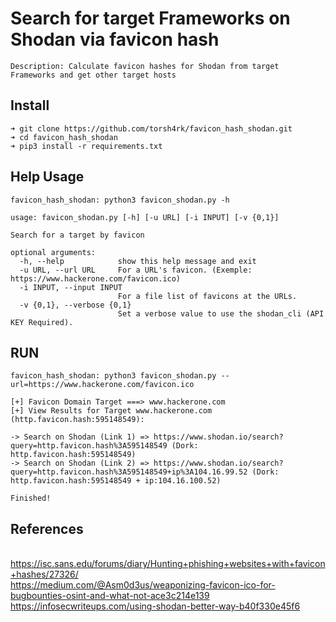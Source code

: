 # Search for target Frameworks on Shodan via favicon hash

```
Description: Calculate favicon hashes for Shodan from target Frameworks and get other target hosts

```

## Install

```
➜ git clone https://github.com/torsh4rk/favicon_hash_shodan.git
➜ cd favicon_hash_shodan
➜ pip3 install -r requirements.txt

```

## Help Usage

```
favicon_hash_shodan: python3 favicon_shodan.py -h

usage: favicon_shodan.py [-h] [-u URL] [-i INPUT] [-v {0,1}]

Search for a target by favicon

optional arguments:
  -h, --help            show this help message and exit
  -u URL, --url URL     For a URL's favicon. (Exemple: https://www.hackerone.com/favicon.ico)
  -i INPUT, --input INPUT
                        For a file list of favicons at the URLs.
  -v {0,1}, --verbose {0,1}
                        Set a verbose value to use the shodan_cli (API KEY Required).

```

## RUN

```
favicon_hash_shodan: python3 favicon_shodan.py --url=https://www.hackerone.com/favicon.ico

[+] Favicon Domain Target ===> www.hackerone.com
[+] View Results for Target www.hackerone.com (http.favicon.hash:595148549):

-> Search on Shodan (Link 1) => https://www.shodan.io/search?query=http.favicon.hash%3A595148549 (Dork: http.favicon.hash:595148549)
-> Search on Shodan (Link 2) => https://www.shodan.io/search?query=http.favicon.hash%3A595148549+ip%3A104.16.99.52 (Dork: http.favicon.hash:595148549 + ip:104.16.100.52)

Finished!
```

## References

<br>https://isc.sans.edu/forums/diary/Hunting+phishing+websites+with+favicon+hashes/27326/
<br>https://medium.com/@Asm0d3us/weaponizing-favicon-ico-for-bugbounties-osint-and-what-not-ace3c214e139
<br>https://infosecwriteups.com/using-shodan-better-way-b40f330e45f6








